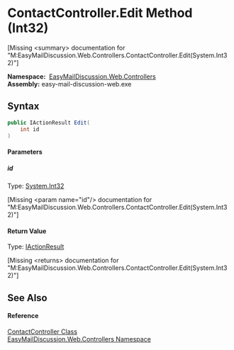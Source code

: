 ContactController.Edit Method (Int32)
=====================================

[Missing &lt;summary> documentation for "M:EasyMailDiscussion.Web.Controllers.ContactController.Edit(System.Int32)"]


  **Namespace:**  [EasyMailDiscussion.Web.Controllers][1]  
  **Assembly:** easy-mail-discussion-web.exe

Syntax
------

```csharp
public IActionResult Edit(
	int id
)
```

#### Parameters

##### *id*
Type: [System.Int32][2]  

[Missing &lt;param name="id"/> documentation for "M:EasyMailDiscussion.Web.Controllers.ContactController.Edit(System.Int32)"]


#### Return Value
Type: [IActionResult][3]  

[Missing &lt;returns> documentation for "M:EasyMailDiscussion.Web.Controllers.ContactController.Edit(System.Int32)"]


See Also
--------

#### Reference
[ContactController Class][4]  
[EasyMailDiscussion.Web.Controllers Namespace][1]  

[1]: ../README.md
[2]: https://docs.microsoft.com/dotnet/api/system.int32
[3]: https://docs.microsoft.com/dotnet/api/microsoft.aspnetcore.mvc.iactionresult
[4]: README.md